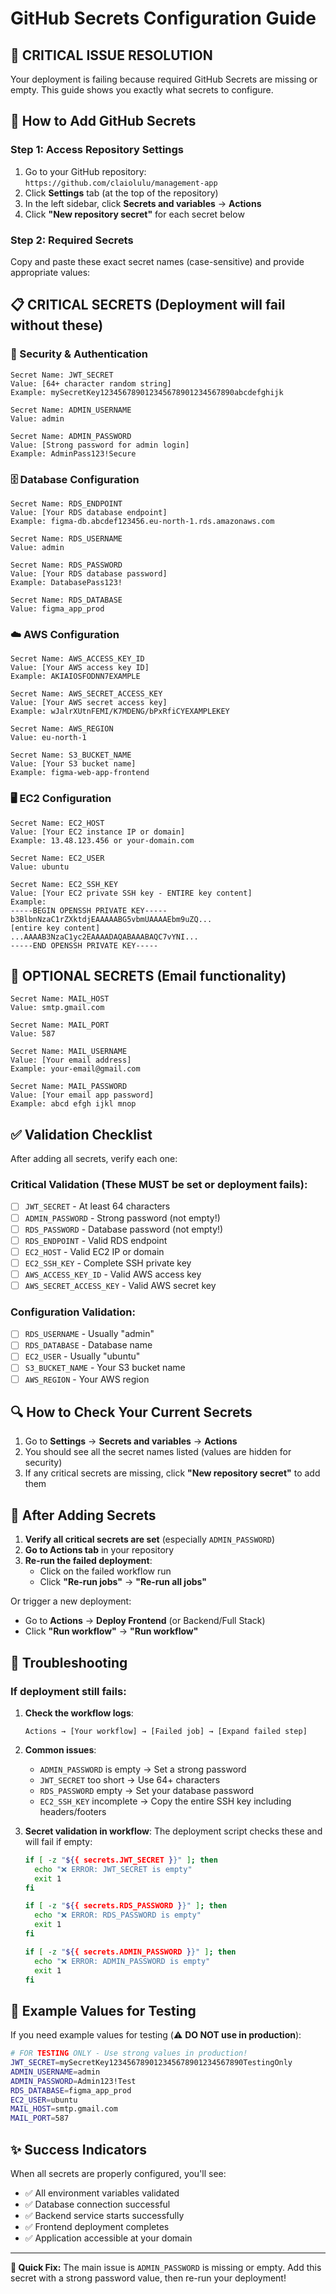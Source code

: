 # GitHub Secrets Configuration Guide

## 🚨 **CRITICAL ISSUE RESOLUTION**

Your deployment is failing because required GitHub Secrets are missing or empty. This guide shows you exactly what secrets to configure.

## 🔧 **How to Add GitHub Secrets**

### **Step 1: Access Repository Settings**
1. Go to your GitHub repository: `https://github.com/claiolulu/management-app`
2. Click **Settings** tab (at the top of the repository)
3. In the left sidebar, click **Secrets and variables** → **Actions**
4. Click **"New repository secret"** for each secret below

### **Step 2: Required Secrets**

Copy and paste these exact secret names (case-sensitive) and provide appropriate values:

## 📋 **CRITICAL SECRETS** (Deployment will fail without these)

### **🔐 Security & Authentication**
```
Secret Name: JWT_SECRET
Value: [64+ character random string]
Example: mySecretKey123456789012345678901234567890abcdefghijk
```

```
Secret Name: ADMIN_USERNAME
Value: admin
```

```
Secret Name: ADMIN_PASSWORD
Value: [Strong password for admin login]
Example: AdminPass123!Secure
```

### **🗄️ Database Configuration**
```
Secret Name: RDS_ENDPOINT
Value: [Your RDS database endpoint]
Example: figma-db.abcdef123456.eu-north-1.rds.amazonaws.com
```

```
Secret Name: RDS_USERNAME
Value: admin
```

```
Secret Name: RDS_PASSWORD
Value: [Your RDS database password]
Example: DatabasePass123!
```

```
Secret Name: RDS_DATABASE
Value: figma_app_prod
```

### **☁️ AWS Configuration**
```
Secret Name: AWS_ACCESS_KEY_ID
Value: [Your AWS access key ID]
Example: AKIAIOSFODNN7EXAMPLE
```

```
Secret Name: AWS_SECRET_ACCESS_KEY
Value: [Your AWS secret access key]
Example: wJalrXUtnFEMI/K7MDENG/bPxRfiCYEXAMPLEKEY
```

```
Secret Name: AWS_REGION
Value: eu-north-1
```

```
Secret Name: S3_BUCKET_NAME
Value: [Your S3 bucket name]
Example: figma-web-app-frontend
```

### **🖥️ EC2 Configuration**
```
Secret Name: EC2_HOST
Value: [Your EC2 instance IP or domain]
Example: 13.48.123.456 or your-domain.com
```

```
Secret Name: EC2_USER
Value: ubuntu
```

```
Secret Name: EC2_SSH_KEY
Value: [Your EC2 private SSH key - ENTIRE key content]
Example:
-----BEGIN OPENSSH PRIVATE KEY-----
b3BlbnNzaC1rZXktdjEAAAAABG5vbmUAAAAEbm9uZQ...
[entire key content]
...AAAAB3NzaC1yc2EAAAADAQABAAABAQC7vYNI...
-----END OPENSSH PRIVATE KEY-----
```

## 📧 **OPTIONAL SECRETS** (Email functionality)

```
Secret Name: MAIL_HOST
Value: smtp.gmail.com
```

```
Secret Name: MAIL_PORT
Value: 587
```

```
Secret Name: MAIL_USERNAME
Value: [Your email address]
Example: your-email@gmail.com
```

```
Secret Name: MAIL_PASSWORD
Value: [Your email app password]
Example: abcd efgh ijkl mnop
```

## ✅ **Validation Checklist**

After adding all secrets, verify each one:

### **Critical Validation** (These MUST be set or deployment fails):
- [ ] `JWT_SECRET` - At least 64 characters
- [ ] `ADMIN_PASSWORD` - Strong password (not empty!)
- [ ] `RDS_PASSWORD` - Database password (not empty!)
- [ ] `RDS_ENDPOINT` - Valid RDS endpoint
- [ ] `EC2_HOST` - Valid EC2 IP or domain
- [ ] `EC2_SSH_KEY` - Complete SSH private key
- [ ] `AWS_ACCESS_KEY_ID` - Valid AWS access key
- [ ] `AWS_SECRET_ACCESS_KEY` - Valid AWS secret key

### **Configuration Validation**:
- [ ] `RDS_USERNAME` - Usually "admin"
- [ ] `RDS_DATABASE` - Database name
- [ ] `EC2_USER` - Usually "ubuntu"
- [ ] `S3_BUCKET_NAME` - Your S3 bucket name
- [ ] `AWS_REGION` - Your AWS region

## 🔍 **How to Check Your Current Secrets**

1. Go to **Settings** → **Secrets and variables** → **Actions**
2. You should see all the secret names listed (values are hidden for security)
3. If any critical secrets are missing, click **"New repository secret"** to add them

## 🚀 **After Adding Secrets**

1. **Verify all critical secrets are set** (especially `ADMIN_PASSWORD`)
2. **Go to Actions tab** in your repository
3. **Re-run the failed deployment**:
   - Click on the failed workflow run
   - Click **"Re-run jobs"** → **"Re-run all jobs"**

Or trigger a new deployment:
   - Go to **Actions** → **Deploy Frontend** (or Backend/Full Stack)
   - Click **"Run workflow"** → **"Run workflow"**

## 🔧 **Troubleshooting**

### **If deployment still fails:**

1. **Check the workflow logs**:
   ```
   Actions → [Your workflow] → [Failed job] → [Expand failed step]
   ```

2. **Common issues**:
   - `ADMIN_PASSWORD` is empty → Set a strong password
   - `JWT_SECRET` too short → Use 64+ characters
   - `RDS_PASSWORD` empty → Set your database password
   - `EC2_SSH_KEY` incomplete → Copy the entire SSH key including headers/footers

3. **Secret validation in workflow**:
   The deployment script checks these and will fail if empty:
   ```bash
   if [ -z "${{ secrets.JWT_SECRET }}" ]; then
     echo "❌ ERROR: JWT_SECRET is empty"
     exit 1
   fi
   
   if [ -z "${{ secrets.RDS_PASSWORD }}" ]; then
     echo "❌ ERROR: RDS_PASSWORD is empty"
     exit 1
   fi
   
   if [ -z "${{ secrets.ADMIN_PASSWORD }}" ]; then
     echo "❌ ERROR: ADMIN_PASSWORD is empty"
     exit 1
   fi
   ```

## 📝 **Example Values for Testing**

If you need example values for testing (⚠️ **DO NOT use in production**):

```bash
# FOR TESTING ONLY - Use strong values in production!
JWT_SECRET=mySecretKey123456789012345678901234567890TestingOnly
ADMIN_USERNAME=admin
ADMIN_PASSWORD=Admin123!Test
RDS_DATABASE=figma_app_prod
EC2_USER=ubuntu
MAIL_HOST=smtp.gmail.com
MAIL_PORT=587
```

## ✨ **Success Indicators**

When all secrets are properly configured, you'll see:
- ✅ All environment variables validated
- ✅ Database connection successful  
- ✅ Backend service starts successfully
- ✅ Frontend deployment completes
- ✅ Application accessible at your domain

---

**🎯 Quick Fix:** The main issue is `ADMIN_PASSWORD` is missing or empty. Add this secret with a strong password value, then re-run your deployment!
